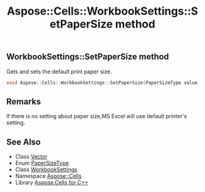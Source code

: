 ﻿---
title: Aspose::Cells::WorkbookSettings::SetPaperSize method
linktitle: SetPaperSize
second_title: Aspose.Cells for C++ API Reference
description: 'Aspose::Cells::WorkbookSettings::SetPaperSize method. Gets and sets the default print paper size in C++.'
type: docs
weight: 10900
url: /cpp/aspose.cells/workbooksettings/setpapersize/
---
## WorkbookSettings::SetPaperSize method


Gets and sets the default print paper size.

```cpp
void Aspose::Cells::WorkbookSettings::SetPaperSize(PaperSizeType value)
```

## Remarks


If there is no setting about paper size,MS Excel will use default printer's setting. 
## See Also

* Class [Vector](../../vector/)
* Enum [PaperSizeType](../../papersizetype/)
* Class [WorkbookSettings](../)
* Namespace [Aspose::Cells](../../)
* Library [Aspose.Cells for C++](../../../)
